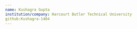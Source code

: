 ```yaml
---
name: Kushagra Gupta
institution/company: Harcourt Butler Technical University
github:Kushagra-1404
---
```

